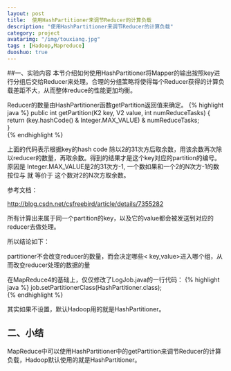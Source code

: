 ```yaml
---
layout: post
title:  使用HashPartitioner来调节Reducer的计算负载
description: "使用HashPartitioner来调节Reducer的计算负载"
category: project
avatarimg: "/img/touxiang.jpg"
tags : [Hadoop,Mapreduce]
duoshuo: true
---
```


##一、实验内容
本节介绍如何使用HashPartitioner将Mapper的输出按照key进行分组后交给Reducer来处理。合理的分组策略将使得每个Reducer获得的计算负载差距不大，从而整体reduce的性能更加均衡。

<!-- more -->

Reducer的数量由HashPartitioner函数getPartition返回值来确定。
{% highlight java %}
public int getPartition(K2 key, V2 value, int numReduceTasks) {  
    return (key.hashCode() &amp; Integer.MAX_VALUE) &amp; numReduceTasks;  
}  
{% endhighlight %}

上面的代码表示根据key的hash code 除以2的31次方后取余数，用该余数再次除以reducer的数量，再取余数。得到的结果才是这个key对应的partition的编号。
原因是 Integer.MAX_VALUE是2的31次方-1, 一个数如果和一个2的N次方-1的数 按位与 就 等价于 这个数对2的N次方取余数。

参考文档：

http://blog.csdn.net/csfreebird/article/details/7355282

所有计算出来属于同一个partition的key，以及它的value都会被发送到对应的reducer去做处理。

所以结论如下：

partitioner不会改变reducer的数量，而会决定哪些&lt; key,value&gt;进入哪个组，从而改变reducer处理的数据的量

在MapReduce4的基础上，仅仅修改了LogJob.java的一行代码：
{% highlight java %}
job.setPartitionerClass(HashPartitioner.class);   
{% endhighlight %}

其实如果不设置，默认Hadoop用的就是HashPartitioner。

## 二、小结

MapReduce中可以使用HashPartitioner中的getPartition来调节Reducer的计算负载，Hadoop默认使用的就是HashPartitioner。
